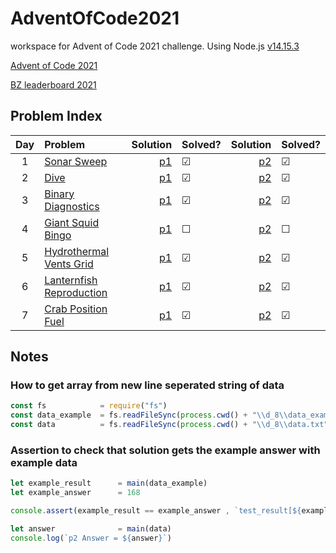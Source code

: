 # AdventOfCode2021
workspace for Advent of Code 2021 challenge. Using Node.js [v14.15.3](https://nodejs.org/en/blog/release/v14.15.3/)

[Advent of Code 2021](https://adventofcode.com/2021)

[BZ leaderboard 2021](https://adventofcode.com/2021/leaderboard/private/view/1136052)

## Problem Index
| Day | Problem | Solution |Solved?|Solution |Solved?|
| :----:|:----|----:|:----|---:|    :---|                                       
| 1 |  [Sonar Sweep](https://adventofcode.com/2021/day/1)| [p1](d_1/sonarSweep_p1.js) | &#9745;| [p2](d_1/sonarSweep_p2.js)|         &#9745;|
| 2 |  [Dive](https://adventofcode.com/2021/day/2)| [p1](d_2/dive_p1.js) | &#9745;| [p2](d_2/dive_p2.js)|         &#9745;|
| 3 |  [Binary Diagnostics](https://adventofcode.com/2021/day/3)| [p1](d_3/binaryDiagnostic_p1.js) | &#9745;| [p2](d_3/binaryDiagnostic_p2.js)|         &#9745;|
| 4 |  [Giant Squid Bingo](https://adventofcode.com/2021/day/4)| [p1](d_4/giantSquid_p1.js) | &#9744;| [p2](d_4/giantSquidc_p2.js)|         &#9744;|
| 5 |  [Hydrothermal Vents Grid](https://adventofcode.com/2021/day/5)| [p1](d_5/hydrothermalVents_p1.js) | &#9745;| [p2](d_5/hydrothermalVents_p2.js)|         &#9745;|
| 6 |  [Lanternfish Reproduction](https://adventofcode.com/2021/day/6)| [p1](d_6/lanternfish_p1.js) | &#9745;| [p2](d_6/giantSquidc_p2.js)|         &#9745;|
| 7 |  [Crab Position Fuel](https://adventofcode.com/2021/day/7)| [p1](d_7/crabPosition_p1.js) | &#9745;| [p2](d_7/crabPosition_p2.js)|         &#9745;|
## Notes

### How to get array from new line seperated string of data
``` javascript
const fs            = require("fs")
const data_example  = fs.readFileSync(process.cwd() + "\\d_8\\data_example.txt").toString().split(",")
const data          = fs.readFileSync(process.cwd() + "\\d_8\\data.txt").toString().split(",")

```

### Assertion to check that solution gets the example answer with example data
``` javascript
let example_result      = main(data_example)
let example_answer      = 168

console.assert(example_result == example_answer , `test_result[${example_result}] =/= test_knownAnswer [${example_answer}"]`)

let answer              = main(data)
console.log(`p2 Answer = ${answer}`)
```
